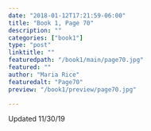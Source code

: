 ```yaml
---
date: "2018-01-12T17:21:59-06:00"
title: "Book 1, Page 70"
description: ""
categories: ["book1"]
type: "post"
linktitle: ""
featuredpath: "/book1/main/page70.jpg"
featured: ""
author: "Maria Rice"
featuredalt: "Page70"
preview: "/book1/preview/page70.jpg"

---
```


Updated 11/30/19
